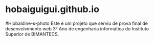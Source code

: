 # hobaiguigui.github.io

#Hiobaldine-s-photo
Este é um projeto que serviu de prova final de desenvolvimento web 3° Ano de engenharia informática do Instituto Superior de BIMANTECS.
